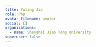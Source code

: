 ```yaml
---
title: Yuting Jia
role: PhD
avatar_filename: avatar
social: []
organizations:
  - name: Shanghai Jiao Tong University
superuser: false
---
```

